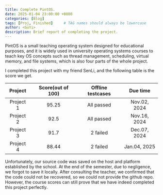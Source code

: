 ```yaml
---
title: Complete PintOS.
date: 2025-01-04 23:00:00 +0800
categories: [Blog]
tags: [Proj, Finished]     # TAG names should always be lowercase
author: <GuYi>
description: Brief report of completing the project.
---
```


PintOS is a small teaching operating system designed for educational purposes, and it is widely used in university operating systems courses to teach key OS concepts such as thread management, scheduling, virtual memory, and file systems, which is also four parts of the whole project.


I completed this project with my friend SenLi, and the following table is the score we get.


|  Project  | Score(out of 100) | Offline testcases |   Due time   |
| :-------: | :---------------: | :---------------: | :----------: |
| Project 1 |       95.25       |    All passed     | Nov.02, 2024 |
| Project 2 |       92.5        |    All passed     | Nov.16, 2024 |
| Project 3 |       91.7        |     2 failed      | Dec.07, 2024 |
| Project 4 |       88.44       |     2 failed      | Jan.04, 2025 |

Unfortunately, our source code was saved on the host and platform established by the school. At the end of the semester, due to negligence, we forgot to save it locally. After consulting the teacher, we confirmed that the code could not be recovered, so we could not provide the github repo. However, the course scores can still prove that we have indeed completed this project perfectly.